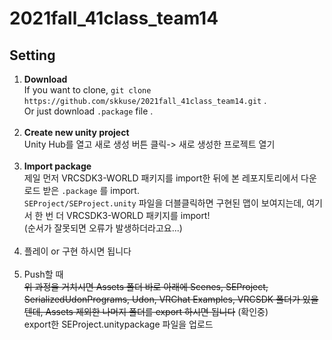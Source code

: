 # 2021fall_41class_team14

## Setting
1. <strong>Download</strong><br>If you want to clone, `git clone https://github.com/skkuse/2021fall_41class_team14.git` .<br>Or just download `.package` file .<br><br>
2. <strong>Create new unity project</strong><br>Unity Hub를 열고 새로 생성 버튼 클릭-> 새로 생성한 프로젝트 열기<br><br>
3. <strong>Import package</strong><br>제일 먼저 VRCSDK3-WORLD 패키지를 import한 뒤에 본 레포지토리에서 다운로드 받은 `.package` 를 import.<br>`SEProject/SEProject.unity` 파일을 더블클릭하면 구현된 맵이 보여지는데, 여기서 한 번 더 VRCSDK3-WORLD 패키지를 import!<br>(순서가 잘못되면 오류가 발생하더라고요...)<br><br>
4. 플레이 or 구현 하시면 됩니다<br><br>
5. Push할 때<br> ~~위 과정을 거치시면 Assets 폴더 바로 아래에 Scenes, SEProject, SerializedUdonPrograms, Udon, VRChat Examples, VRCSDK 폴더가 있을텐데, Assets 제외한 나머지 폴더를 export 하시면 됩니다~~ (확인중)<br> export한 SEProject.unitypackage 파일을 업로드
